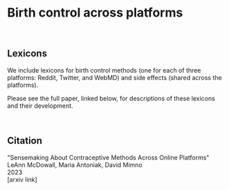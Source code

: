 # Birth control across platforms

<br>

## Lexicons

We include lexicons for birth control methods (one for each of three platforms: Reddit, Twitter, and WebMD) and side effects (shared across the platforms).

Please see the full paper, linked below, for descriptions of these lexicons and their development.


<br>

## Citation

"Sensemaking About Contraceptive Methods Across Online Platforms"  
LeAnn McDowall, Maria Antoniak, David Mimno  
2023  
[arxiv link]  
